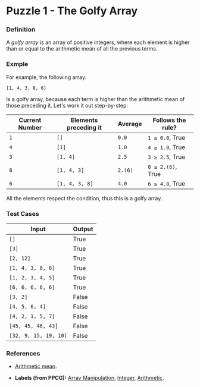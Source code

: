 # Puzzle 1 - The Golfy Array

### Definition

A *golfy array* is an array of positive integers, where each element is higher than or equal to the arithmetic mean of all the previous terms. 

### Exmple

For example, the following array:

    [1, 4, 3, 8, 6]
    
Is a golfy array, because each term is higher than the arithmetic mean of those preceding it. Let's work it out step-by-step:

|Current Number|Elements preceding it|Average|Follows the rule?|
|--------------|---------------------|-------|-----------------|
|`1`|`[]`|`0.0`|`1 ≥ 0.0`, True|
|`4`|`[1]`|`1.0`|`4 ≥ 1.0`, True|
|`3`|`[1, 4]`|`2.5`|`3 ≥ 2.5`, True|
|`8`|`[1, 4, 3]`|`2.(6)`|`8 ≥ 2.(6)`, True|
|`6`|`[1, 4, 3, 8]`|`4.0`|`6 ≥ 4.0`, True|

All the elements respect the condition, thus this is a golfy array.

### Test Cases

|Input|Output|
|-----|------|
|`[]`|True|
|`[3]`|True|
|`[2, 12]`|True|
|`[1, 4, 3, 8, 6]`|True|
|`[1, 2, 3, 4, 5]`|True|
|`[6, 6, 6, 6, 6]`|True|
|`[3, 2]`|False|
|`[4, 5, 6, 4]`|False|
|`[4, 2, 1, 5, 7]`|False|
|`[45, 45, 46, 43]`|False|
|`[32, 9, 15, 19, 10]`|False|

### References 

- [Arithmetic mean](https://en.wikipedia.org/wiki/Arithmetic_mean).

- **Labels (from PPCG):** [Array Manipulation](https://codegolf.stackexchange.com/questions/tagged/array-manipulation), [Integer](https://codegolf.stackexchange.com/questions/tagged/integer), [Arithmetic](https://codegolf.stackexchange.com/questions/tagged/arithmetic).
